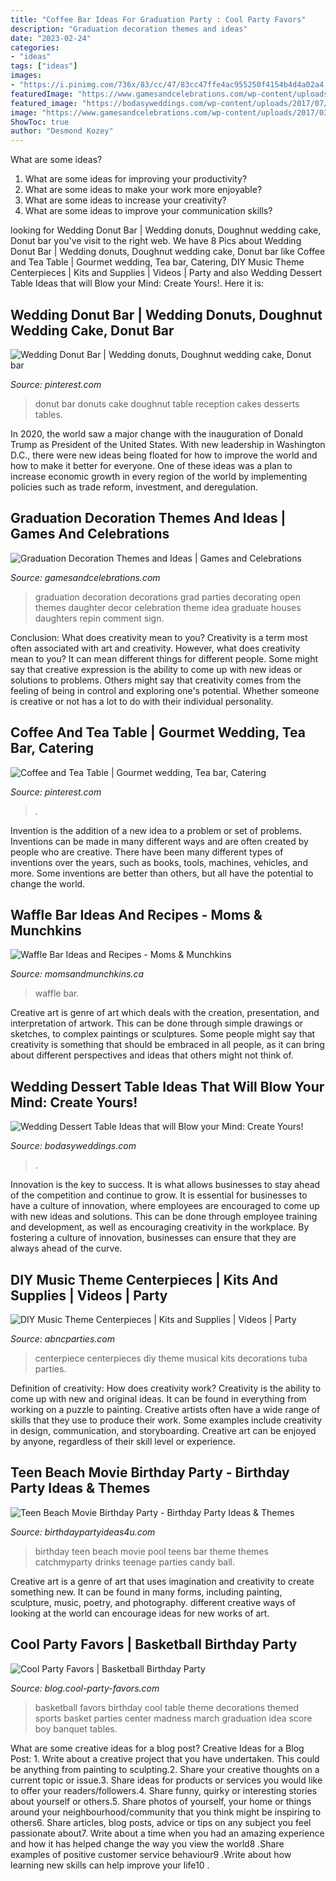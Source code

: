 ```yaml
---
title: "Coffee Bar Ideas For Graduation Party : Cool Party Favors"
description: "Graduation decoration themes and ideas"
date: "2023-02-24"
categories:
- "ideas"
tags: ["ideas"]
images:
- "https://i.pinimg.com/736x/83/cc/47/83cc47ffe4ac955250f4154b4d4a02a4.jpg"
featuredImage: "https://www.gamesandcelebrations.com/wp-content/uploads/2017/03/Graduation-Decorations-1024x768.jpg"
featured_image: "https://bodasyweddings.com/wp-content/uploads/2017/07/beverages-with-dessert-bar.jpg"
image: "https://www.gamesandcelebrations.com/wp-content/uploads/2017/03/Graduation-Decorations-1024x768.jpg"
ShowToc: true
author: "Desmond Kozey"
---
```



What are some ideas?
1. What are some ideas for improving your productivity?
2. What are some ideas to make your work more enjoyable?
3. What are some ideas to increase your creativity?
4. What are some ideas to improve your communication skills?

	

		
looking for Wedding Donut Bar | Wedding donuts, Doughnut wedding cake, Donut bar you've visit to the right web. We have 8 Pics about Wedding Donut Bar | Wedding donuts, Doughnut wedding cake, Donut bar like Coffee and Tea Table | Gourmet wedding, Tea bar, Catering, DIY Music Theme Centerpieces | Kits and Supplies | Videos | Party and also Wedding Dessert Table Ideas that will Blow your Mind: Create Yours!. Here it is:
		
    
## Wedding Donut Bar | Wedding Donuts, Doughnut Wedding Cake, Donut Bar

<img loading=lazy src="https://i.pinimg.com/736x/83/cc/47/83cc47ffe4ac955250f4154b4d4a02a4.jpg" onerror="this.onerror=null;this.src='https://tse4.mm.bing.net/th?id=OIP._3_2QYF3mEIidCi0wF5IOAHaJ6&amp;pid=15.1';" alt="Wedding Donut Bar | Wedding donuts, Doughnut wedding cake, Donut bar">

_Source: pinterest.com_

>donut bar donuts cake doughnut table reception cakes desserts tables. 

	

In 2020, the world saw a major change with the inauguration of Donald Trump as President of the United States. With new leadership in Washington D.C., there were new ideas being floated for how to improve the world and how to make it better for everyone. One of these ideas was a plan to increase economic growth in every region of the world by implementing policies such as trade reform, investment, and deregulation.

    
## Graduation Decoration Themes And Ideas | Games And Celebrations

<img loading=lazy src="https://www.gamesandcelebrations.com/wp-content/uploads/2017/03/Graduation-Decorations-1024x768.jpg" onerror="this.onerror=null;this.src='https://tse4.mm.bing.net/th?id=OIP.32kPd8GkWkhut45OCzki3AHaFj&amp;pid=15.1';" alt="Graduation Decoration Themes and Ideas | Games and Celebrations">

_Source: gamesandcelebrations.com_

>graduation decoration decorations grad parties decorating open themes daughter decor celebration theme idea graduate houses daughters repin comment sign. 

	

Conclusion: What does creativity mean to you?
Creativity is a term most often associated with art and creativity. However, what does creativity mean to you? It can mean different things for different people. Some might say that creative expression is the ability to come up with new ideas or solutions to problems. Others might say that creativity comes from the feeling of being in control and exploring one's potential. Whether someone is creative or not has a lot to do with their individual personality.

    
## Coffee And Tea Table | Gourmet Wedding, Tea Bar, Catering

<img loading=lazy src="https://i.pinimg.com/736x/8b/30/9a/8b309a2ab035e2e10f183219c256bd89.jpg" onerror="this.onerror=null;this.src='https://tse1.mm.bing.net/th?id=OIP.YrMraQOSQHb2SIbEtLFARwHaJ3&amp;pid=15.1';" alt="Coffee and Tea Table | Gourmet wedding, Tea bar, Catering">

_Source: pinterest.com_

>. 

	

Invention is the addition of a new idea to a problem or set of problems. Inventions can be made in many different ways and are often created by people who are creative. There have been many different types of inventions over the years, such as books, tools, machines, vehicles, and more. Some inventions are better than others, but all have the potential to change the world.

    
## Waffle Bar Ideas And Recipes - Moms &amp; Munchkins

<img loading=lazy src="https://www.momsandmunchkins.ca/wp-content/uploads/2017/10/waffle-bar-3.jpg" onerror="this.onerror=null;this.src='https://tse2.mm.bing.net/th?id=OIP.y_6m8laa-ynAyGYn_xgyJgHaLH&amp;pid=15.1';" alt="Waffle Bar Ideas and Recipes - Moms &amp; Munchkins">

_Source: momsandmunchkins.ca_

>waffle bar. 

	

Creative art is genre of art which deals with the creation, presentation, and interpretation of artwork. This can be done through simple drawings or sketches, to complex paintings or sculptures. Some people might say that creativity is something that should be embraced in all people, as it can bring about different perspectives and ideas that others might not think of.

    
## Wedding Dessert Table Ideas That Will Blow Your Mind: Create Yours!

<img loading=lazy src="https://bodasyweddings.com/wp-content/uploads/2017/07/beverages-with-dessert-bar.jpg" onerror="this.onerror=null;this.src='https://tse3.mm.bing.net/th?id=OIP.A0xULrrYaQbQL2BhC1i9LQHaLH&amp;pid=15.1';" alt="Wedding Dessert Table Ideas that will Blow your Mind: Create Yours!">

_Source: bodasyweddings.com_

>. 

	

Innovation is the key to success. It is what allows businesses to stay ahead of the competition and continue to grow. It is essential for businesses to have a culture of innovation, where employees are encouraged to come up with new ideas and solutions. This can be done through employee training and development, as well as encouraging creativity in the workplace. By fostering a culture of innovation, businesses can ensure that they are always ahead of the curve.

    
## DIY Music Theme Centerpieces | Kits And Supplies | Videos | Party

<img loading=lazy src="http://abncparties.com/wp-content/uploads/2015/04/DIY-Tuba-Music-Centerpiece-Sample.jpg" onerror="this.onerror=null;this.src='https://tse3.mm.bing.net/th?id=OIP.bltIN7Wt6pX3_DzA2bVcOAHaJ3&amp;pid=15.1';" alt="DIY Music Theme Centerpieces | Kits and Supplies | Videos | Party">

_Source: abncparties.com_

>centerpiece centerpieces diy theme musical kits decorations tuba parties. 

	

Definition of creativity: How does creativity work?
Creativity is the ability to come up with new and original ideas. It can be found in everything from working on a puzzle to painting. Creative artists often have a wide range of skills that they use to produce their work. Some examples include creativity in design, communication, and storyboarding. Creative art can be enjoyed by anyone, regardless of their skill level or experience.

    
## Teen Beach Movie Birthday Party - Birthday Party Ideas &amp; Themes

<img loading=lazy src="https://i0.wp.com/www.birthdaypartyideas4u.com/wp-content/uploads/2015/03/teen-beach-movie-birthday-party-drinks-the-bar.jpg" onerror="this.onerror=null;this.src='https://tse1.mm.bing.net/th?id=OIP.s-49exTikKlLo0AozNEt5wHaKf&amp;pid=15.1';" alt="Teen Beach Movie Birthday Party - Birthday Party Ideas &amp; Themes">

_Source: birthdaypartyideas4u.com_

>birthday teen beach movie pool teens bar theme themes catchmyparty drinks teenage parties candy ball. 

	

Creative art is a genre of art that uses imagination and creativity to create something new. It can be found in many forms, including painting, sculpture, music, poetry, and photography. different creative ways of looking at the world can encourage ideas for new works of art.

    
## Cool Party Favors | Basketball Birthday Party

<img loading=lazy src="http://blog.cool-party-favors.com/wp-content/uploads/2012/09/Basketball-Favors.jpg" onerror="this.onerror=null;this.src='https://tse3.mm.bing.net/th?id=OIP.NIR4dulhrUPbmHRRQaZX5wHaKQ&amp;pid=15.1';" alt="Cool Party Favors | Basketball Birthday Party">

_Source: blog.cool-party-favors.com_

>basketball favors birthday cool table theme decorations themed sports basket parties center madness march graduation idea score boy banquet tables. 

	

What are some creative ideas for a blog post?
Creative Ideas for a Blog Post: 1. Write about a creative project that you have undertaken. This could be anything from painting to sculpting.2. Share your creative thoughts on a current topic or issue.3. Share ideas for products or services you would like to offer your readers/followers.4. Share funny, quirky or interesting stories about yourself or others.5. Share photos of yourself, your home or things around your neighbourhood/community that you think might be inspiring to others6. Share articles, blog posts, advice or tips on any subject you feel passionate about7. Write about a time when you had an amazing experience and how it has helped change the way you view the world8 .Share examples of positive customer service behaviour9 .Write about how learning new skills can help improve your life10 .

